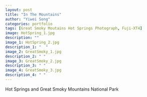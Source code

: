 ```yaml
---
layout: post
title: "In The Mountains"
author: "Yiwei Song"
categories: portfolio
tags: [Great Smoky Moutains Hot Springs Photograph, Fuji-XT4]
image: HotSpring_1.jpg
description: ""
image_1: HotSpring_2.jpg
description_1: "  "
image_2: GreatSmoky_1.jpg
description_2: " "
image_3: GreatSmoky_2.jpg
description_3: " "
image_4: GreatSmoky_3.jpg
description_4: " "
---
```

Hot Springs and Great Smoky Mountains National Park
